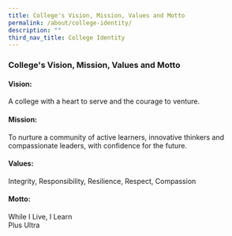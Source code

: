 ```yaml
---
title: College's Vision, Mission, Values and Motto
permalink: /about/college-identity/
description: ""
third_nav_title: College Identity
---
```

### **College's Vision, Mission, Values and Motto**

#### **Vision:**
A college with a heart to serve and the courage to venture.

#### **Mission:**
To nurture a community of active learners, innovative thinkers and compassionate leaders, with confidence for the future.

#### **Values:**
Integrity, Responsibility, Resilience, Respect, Compassion

#### **Motto:**
While I Live, I Learn<br>
Plus Ultra